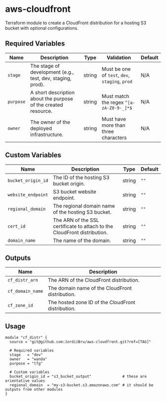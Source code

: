 # aws-cloudfront

Terraform module to create a CloudFront distribution for a hosting S3 bucket with optional configurations.

## Required Variables

| Name      | Description                                    | Type   | Validation                                | Default |
|-----------|------------------------------------------------|--------|-------------------------------------------|---------|
| `stage`   | The stage of development (e.g., test, dev, staging, prod). | string | Must be one of `test`, `dev`, `staging`, `prod` | N/A     |
| `purpose` | A short description about the purpose of the created resource. | string | Must match the regex `^[a-zA-Z0-9-_]*$`   | N/A     |
| `owner`   | The owner of the deployed infrastructure.      | string | Must have more than three characters      | N/A     |

## Custom Variables

| Name               | Description                               | Type   | Default              |
|--------------------|-------------------------------------------|--------|----------------------|
| `bucket_origin_id` | The ID of the hosting S3 bucket origin.   | string | `""`                 |
| `website_endpoint` | S3 bucket website endpoint.   | string | `""`                 |
| `regional_domain`  | The regional domain name of the hosting S3 bucket. | string | `""`                 |
| `cert_id`          | The ARN of the SSL certificate to attach to the CloudFront distribution. | string | `""`                 |
| `domain_name`      | The name of the domain.                   | string | `""`                 |

## Outputs

| Name               | Description                                          |
|--------------------|------------------------------------------------------|
| `cf_distr_arn`     | The ARN of the CloudFront distribution.              |
| `cf_domain_name`   | The domain name of the CloudFront distribution.      |
| `cf_zone_id`       | The hosted zone ID of the CloudFront distribution.   |

## Usage

```hcl
module "cf_distr" {
  source = "git@github.com:JordiiBru/aws-cloudfront.git?ref=[TAG]"

  # Required variables
  stage   = "dev"
  owner   = "wanda"
  purpose = "tfg"

  # Custom variables
  bucket_origin_id = "s3_bucket_output"              # these are orientative values
  regional_domain  = "my-s3-bucket.s3.amazonaws.com" # it should be outputs from other modules
}
```